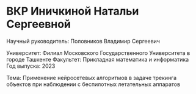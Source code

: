 # ВКР Иничкиной Натальи Сергеевной
Научный руководитель: Половников Владимир Сергеевич

Университет: Филиал Московского Государственного Университета в городе Ташкенте
Факультет: Прикладная математика и информатика
Год выпуска: 2023

Тема: Применение нейросетевых алгоритмов в задаче трекинга объектов при наблюдении с беспилотных летательных аппаратов
